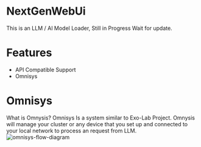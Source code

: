 # NextGenWebUi
This is an LLM / AI Model Loader,
Still in Progress Wait for update.






# Features
- API Compatible Support
- Omnisys
# Omnisys
What is Omnysis? 
Omnisys Is a system similar to Exo-Lab Project. Omnysis will manage your cluster or any device that you set up and connected to your local network to process an request from LLM. 
![omnisys-flow-diagram](https://github.com/user-attachments/assets/6e97ce26-d9b2-4f4a-8e9b-d44b1c2b7e0f)
